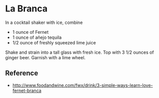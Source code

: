 # La Branca

In a cocktail shaker with ice, combine 
* 1 ounce of Fernet
* 1 ounce of añejo tequila
* 1/2 ounce of freshly squeezed lime juice

Shake and strain into a tall glass with fresh ice. Top with 3 1/2 ounces of ginger beer. Garnish with a lime wheel.

## Reference
* http://www.foodandwine.com/fwx/drink/3-simple-ways-learn-love-fernet-branca
